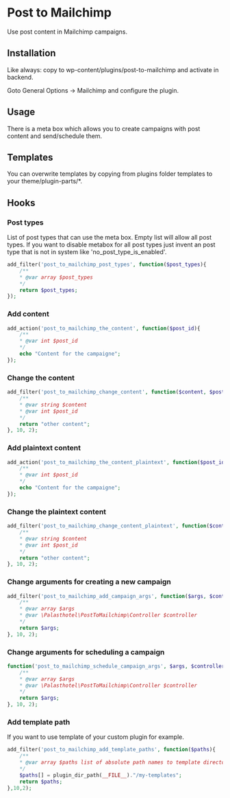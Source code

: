 # Post to Mailchimp

Use post content in Mailchimp campaigns.

## Installation

Like always: copy to wp-content/plugins/post-to-mailchimp and activate in backend.

Goto General Options -> Mailchimp and configure the plugin.

## Usage

There is a meta box which allows you to create campaigns with post content and send/schedule them.

## Templates

You can overwrite templates by copying from plugins folder templates to your theme/plugin-parts/*.


## Hooks

### Post types

List of post types that can use the meta box. Empty list will allow all post types. If you want to disable metabox for all post types just invent an post type that is not in system like 'no_post_type_is_enabled'.

```php
add_filter('post_to_mailchimp_post_types', function($post_types){
	/**
	* @var array $post_types
	*/
	return $post_types;
});
```

### Add content

```php
add_action('post_to_mailchimp_the_content', function($post_id){  
	/**
	* @var int $post_id
	*/
	echo "Content for the campaigne";  
});
```

### Change the content

```php
add_filter('post_to_mailchimp_change_content', function($content, $post_id){ 
	/**
	* @var string $content
	* @var int $post_id
	*/ 
	return "other content";  
}, 10, 2);
```

### Add plaintext content

```php
add_action('post_to_mailchimp_the_content_plaintext', function($post_id){  
	/**
	* @var int $post_id
	*/
	echo "Content for the campaigne";  
});
```

### Change the plaintext content

```php
add_filter('post_to_mailchimp_change_content_plaintext', function($content, $post_id){ 
	/**
	* @var string $content
	* @var int $post_id
	*/ 
	return "other content";  
}, 10, 2);
```

### Change arguments for creating a new campaign

```php
add_filter('post_to_mailchimp_add_campaign_args', function($args, $controller){
	/**
	* @var array $args
	* @var \Palasthotel\PostToMailchimp\Controller $controller
	*/
	return $args;
}, 10, 2);
```

### Change arguments for scheduling a campaign

```php
function('post_to_mailchimp_schedule_campaign_args', $args, $controller){
	/**
	* @var array $args
	* @var \Palasthotel\PostToMailchimp\Controller $controller
	*/
	return $args;
}, 10, 2);
```

### Add template path

If you want to use template of your custom plugin for example.

```php
add_filter('post_to_mailchimp_add_template_paths', function($paths){
	/**
	* @var array $paths list of absolute path names to template directories
	*/
	$paths[] = plugin_dir_path(__FILE__)."/my-templates";
	return $paths;
},10,2);
```